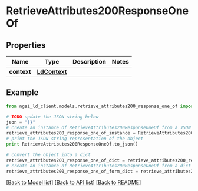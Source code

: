 # RetrieveAttributes200ResponseOneOf


## Properties
Name | Type | Description | Notes
------------ | ------------- | ------------- | -------------
**context** | [**LdContext**](LdContext.md) |  | 

## Example

```python
from ngsi_ld_client.models.retrieve_attributes200_response_one_of import RetrieveAttributes200ResponseOneOf

# TODO update the JSON string below
json = "{}"
# create an instance of RetrieveAttributes200ResponseOneOf from a JSON string
retrieve_attributes200_response_one_of_instance = RetrieveAttributes200ResponseOneOf.from_json(json)
# print the JSON string representation of the object
print RetrieveAttributes200ResponseOneOf.to_json()

# convert the object into a dict
retrieve_attributes200_response_one_of_dict = retrieve_attributes200_response_one_of_instance.to_dict()
# create an instance of RetrieveAttributes200ResponseOneOf from a dict
retrieve_attributes200_response_one_of_form_dict = retrieve_attributes200_response_one_of.from_dict(retrieve_attributes200_response_one_of_dict)
```
[[Back to Model list]](../README.md#documentation-for-models) [[Back to API list]](../README.md#documentation-for-api-endpoints) [[Back to README]](../README.md)


